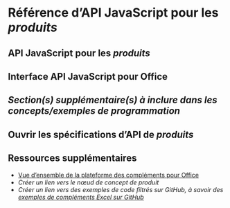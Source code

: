 # Référence d’API JavaScript pour les *produits*

<!-- For an example, see [Word JavaScript API reference](https://dev.office.com/reference/add-ins/word/word-add-ins-reference-overview).

-->

<!-- Introduction: Introduce the APIs, including the product-specific API and the shared office.js API.

-->

## API JavaScript pour les *produits*

<!-- Describe the product-specific API and programming model.

--> 

## Interface API JavaScript pour Office

<!-- Describe how to reference office.js.

-->

## *Section(s) supplémentaire(s) à inclure dans les concepts/exemples de programmation*

<!-- Optional section to provide specifics and examples for developing with the API.

-->

## Ouvrir les spécifications d’API de *produits*

<!-- Optional. Link to the [Open API specifications](../../reference/openspec.md) page for details about new APIs in development.

-->

## Ressources supplémentaires

- [Vue d’ensemble de la plateforme des compléments pour Office](../../docs/overview/office-add-ins.md)
- *Créer un lien vers le nœud de concept de produit*
- *Créer un lien vers des exemples de code filtrés sur GitHub, à savoir des [exemples de compléments Excel sur GitHub](https://github.com/OfficeDev?page=2&query=Excel&utf8=%E2%9C%93)*
